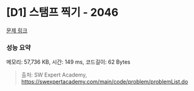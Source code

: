 # [D1] 스탬프 찍기 - 2046 

[문제 링크](https://swexpertacademy.com/main/code/problem/problemDetail.do?contestProbId=AV5QKdT6AyYDFAUq) 

### 성능 요약

메모리: 57,736 KB, 시간: 149 ms, 코드길이: 62 Bytes



> 출처: SW Expert Academy, https://swexpertacademy.com/main/code/problem/problemList.do